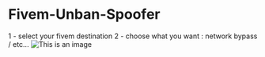 # Fivem-Unban-Spoofer


1 - select your fivem destination 
2 - choose what you want : network bypass / etc...
![This is an image](https://discord.c99.nl/widget/theme-1/921059053487153203.png)
